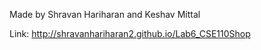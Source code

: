Made by Shravan Hariharan and Keshav Mittal

Link: http://shravanhariharan2.github.io/Lab6_CSE110Shop
